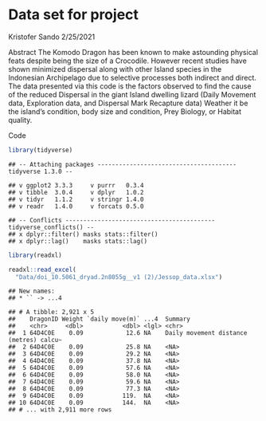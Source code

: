 Data set for project
================
Kristofer Sando
2/25/2021

Abstract The Komodo Dragon has been known to make astounding physical
feats despite being the size of a Crocodile. However recent studies have
shown minimized dispersal along with other Island species in the
Indonesian Archipelago due to selective processes both indirect and
direct. The data presented via this code is the factors observed to find
the cause of the reduced Dispersal in the giant Island dwelling lizard
(Daily Movement data, Exploration data, and Dispersal Mark Recapture
data) Weather it be the island’s condition, body size and condition,
Prey Biology, or Habitat quality.

Code

``` r
library(tidyverse) 
```

    ## -- Attaching packages --------------------------------------- tidyverse 1.3.0 --

    ## v ggplot2 3.3.3     v purrr   0.3.4
    ## v tibble  3.0.4     v dplyr   1.0.2
    ## v tidyr   1.1.2     v stringr 1.4.0
    ## v readr   1.4.0     v forcats 0.5.0

    ## -- Conflicts ------------------------------------------ tidyverse_conflicts() --
    ## x dplyr::filter() masks stats::filter()
    ## x dplyr::lag()    masks stats::lag()

``` r
library(readxl)

readxl::read_excel(
  "Data/doi_10.5061_dryad.2n8055g__v1 (2)/Jessop_data.xlsx")
```

    ## New names:
    ## * `` -> ...4

    ## # A tibble: 2,921 x 5
    ##    DragonID Weight `daily move(m)` ...4  Summary                                
    ##    <chr>     <dbl>           <dbl> <lgl> <chr>                                  
    ##  1 64D4C0E    0.09            12.6 NA    Daily movement distance (metres) calcu~
    ##  2 64D4C0E    0.09            25.8 NA    <NA>                                   
    ##  3 64D4C0E    0.09            29.2 NA    <NA>                                   
    ##  4 64D4C0E    0.09            37.8 NA    <NA>                                   
    ##  5 64D4C0E    0.09            57.6 NA    <NA>                                   
    ##  6 64D4C0E    0.09            58.0 NA    <NA>                                   
    ##  7 64D4C0E    0.09            59.6 NA    <NA>                                   
    ##  8 64D4C0E    0.09            77.3 NA    <NA>                                   
    ##  9 64D4C0E    0.09           119.  NA    <NA>                                   
    ## 10 64D4C0E    0.09           144.  NA    <NA>                                   
    ## # ... with 2,911 more rows
